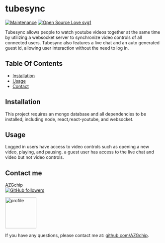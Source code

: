 
# tubesync
          
[![Maintenance](https://img.shields.io/badge/Maintained%3F-yes-green.svg)](https://GitHub.com/AZGchip/tubesync/graphs/commit-activity)
[![Open Source Love svg1](https://badges.frapsoft.com/os/v1/open-source.svg?v=103)](https://github.com/ellerbrock/open-source-badges/)
          
      
Tubesync allows people to watch youtube videos together at the same time by utilizing a websocket server to synchronize video controls of all connected users. Tubesync also features a live chat and an auto generated guest id, allowing user interaction without the need to log in. 

## Table Of Contents
* [Installation](#Installation)
* [Usage](#Usage)
* [Contact](#contact)

      
## <a name ="Installation"></a> Installation
This project requires an mongo database and all dependencies to be installed, including node, react,react-youtube, and websocket.

      
## <a name ="Usage"></a> Usage
Logged in users have access to video controls such as opening a new video, playing, and pausing. a guest user has access to the live chat and video but not video controls.

      
## <a name ="contact"></a> Contact me
AZGchip  
[![GitHub followers](https://img.shields.io/github/followers/AZGchip.svg?style=social&label=Follow&maxAge=2592000)](https://github.com/AZGchip?tab=followers)


<img src="https://avatars2.githubusercontent.com/u/60306563?v=4" alt="profile" width="100"/>

If you have any questions, please contact me at:  [github.com/AZGchip](https://github.com/AZGchip). 
